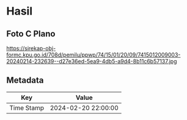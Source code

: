 # Hasil

## Foto C Plano

https://sirekap-obj-formc.kpu.go.id/708d/pemilu/ppwp/74/15/01/20/09/7415012009003-20240214-232639--d27e36ed-5ea9-4db5-a9d4-8b11c6b57137.jpg


## Metadata

| Key        | Value               |
| ---------- | ------------------- |
| Time Stamp | 2024-02-20 22:00:00 |



